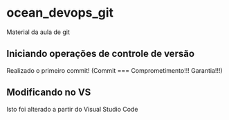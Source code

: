 # ocean_devops_git
Material da aula de git

## Iniciando operações de controle de versão

Realizado o primeiro commit! (Commit === Comprometimento!!! Garantia!!!)

## Modificando no VS

Isto foi alterado a partir do Visual Studio Code